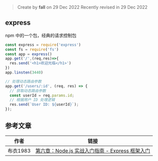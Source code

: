 > Create by **fall** on 29 Dec 2022
> Recently revised in 29 Dec 2022

## express

npm 中的一个包，经典的请求控制包

```js
const express = require('express')
const fs = require('fs')
const app = express()
app.get('/',(req,res)=>{
  res.send('<h1>欢迎光临</h1>')
})
app.linsten(3440)

// 处理动态路由参数
app.get('/users/:id', (req, res) => {
  // 获取动态路由参数
  const userId = req.params.id;
  // 根据用户 ID 处理逻辑
  res.send(`User ID: ${userId}`);
});
```

## 参考文章

| 作者     | 链接                                                         |
| -------- | ------------------------------------------------------------ |
| 布衣1983 | [第六章：Node.js 实战入门指南 - Express 框架入门](https://juejin.cn/post/7247906556229517349) |

